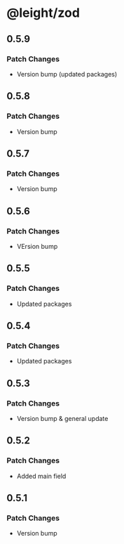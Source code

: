# @leight/zod

## 0.5.9

### Patch Changes

- Version bump (updated packages)

## 0.5.8

### Patch Changes

- Version bump

## 0.5.7

### Patch Changes

- Version bump

## 0.5.6

### Patch Changes

- VErsion bump

## 0.5.5

### Patch Changes

- Updated packages

## 0.5.4

### Patch Changes

- Updated packages

## 0.5.3

### Patch Changes

- Version bump & general update

## 0.5.2

### Patch Changes

- Added main field

## 0.5.1

### Patch Changes

- Version bump
